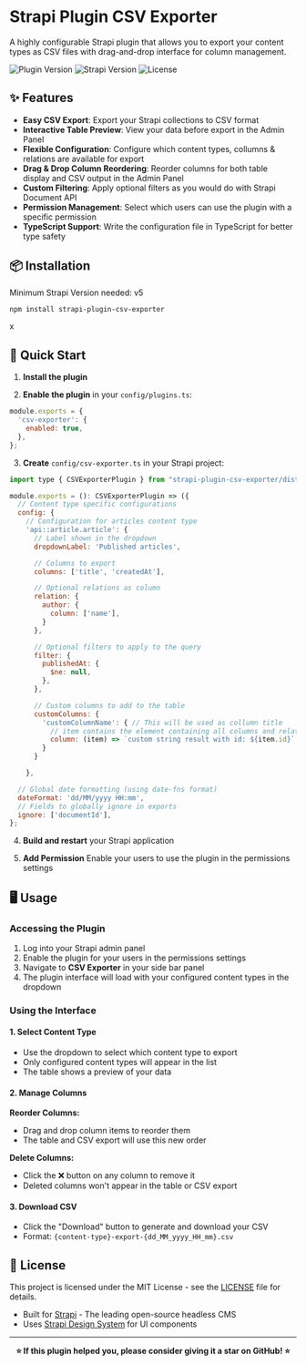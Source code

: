 # Strapi Plugin CSV Exporter

A highly configurable Strapi plugin that allows you to export your content types as CSV files with drag-and-drop interface for column management.

![Plugin Version](https://img.shields.io/badge/version-5.2.0-blue)
![Strapi Version](https://img.shields.io/badge/strapi-v5.0.0+-green)
![License](https://img.shields.io/badge/license-MIT-green)

## ✨ Features

- **Easy CSV Export**: Export your Strapi collections to CSV format
- **Interactive Table Preview**: View your data before export in the Admin Panel
- **Flexible Configuration**: Configure which content types, collumns & relations are available for export
- **Drag & Drop Column Reordering**: Reorder columns for both table display and CSV output in the Admin Panel
- **Custom Filtering**: Apply optional filters as you would do with Strapi Document API
- **Permission Management**: Select which users can use the plugin with a specific permission
- **TypeScript Support**: Write the configuration file in TypeScript for better type safety

## 📦 Installation

Minimum Strapi Version needed: v5

```bash
npm install strapi-plugin-csv-exporter
```

x

## 🚀 Quick Start

1. **Install the plugin**

2. **Enable the plugin** in your `config/plugins.ts`:

```javascript
module.exports = {
  'csv-exporter': {
    enabled: true,
  },
};
```

3. **Create** `config/csv-exporter.ts` in your Strapi project:

```javascript
import type { CSVExporterPlugin } from "strapi-plugin-csv-exporter/dist/server/src";

module.exports = (): CSVExporterPlugin => ({
  // Content type specific configurations
  config: {
    // Configuration for articles content type
    'api::article.article': {
      // Label shown in the dropdown
      dropdownLabel: 'Published articles',

      // Columns to export
      columns: ['title', 'createdAt'],

      // Optional relations as column
      relation: {
        author: {
          column: ['name'],
        }
      },

      // Optional filters to apply to the query
      filter: {
        publishedAt: {
          $ne: null,
        },
      },

      // Custom columns to add to the table
      customColumns: {
        'customColumnName': { // This will be used as collumn title
          // item contains the element containing all columns and relations to build a custom column
          column: (item) => `custom string result with id: ${item.id}`
        }
      }

    },

  // Global date formatting (using date-fns format)
  dateFormat: 'dd/MM/yyyy HH:mm',
  // Fields to globally ignore in exports
  ignore: ['documentId'],
};
```

4. **Build and restart** your Strapi application

5. **Add Permission** Enable your users to use the plugin in the permissions settings

## 🖥️ Usage

### Accessing the Plugin

1. Log into your Strapi admin panel
2. Enable the plugin for your users in the permissions settings
3. Navigate to **CSV Exporter** in your side bar panel
4. The plugin interface will load with your configured content types in the dropdown

### Using the Interface

#### 1. Select Content Type

- Use the dropdown to select which content type to export
- Only configured content types will appear in the list
- The table shows a preview of your data

#### 2. Manage Columns

**Reorder Columns:**

- Drag and drop column items to reorder them
- The table and CSV export will use this new order

**Delete Columns:**

- Click the ❌ button on any column to remove it
- Deleted columns won't appear in the table or CSV export

#### 3. Download CSV

- Click the "Download" button to generate and download your CSV
- Format: `{content-type}-export-{dd_MM_yyyy_HH_mm}.csv`

## 📄 License

This project is licensed under the MIT License - see the [LICENSE](LICENSE) file for details.

- Built for [Strapi](https://strapi.io/) - The leading open-source headless CMS
- Uses [Strapi Design System](https://design-system.strapi.io/) for UI components

---

<div align="center">
  <strong>⭐ If this plugin helped you, please consider giving it a star on GitHub! ⭐</strong>
</div>
